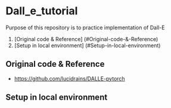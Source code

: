 # Dall_e_tutorial
Purpose of this repository is to practice implementation of Dall-E

1. [Original code & Reference] (#Original-code-&-Reference)
1. [Setup in local environment] (#Setup-in-local-environment)

## Original code & Reference
- https://github.com/lucidrains/DALLE-pytorch

## Setup in local environment
